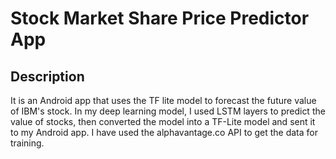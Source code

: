 # Stock Market Share Price Predictor App
## Description
It is an Android app that uses the TF lite model to forecast the future value of IBM's stock.
In my deep learning model, I used LSTM layers to predict the value of stocks, then converted the model into a TF-Lite model and sent it to my Android app.
I have used the alphavantage.co API to get the data for training.
